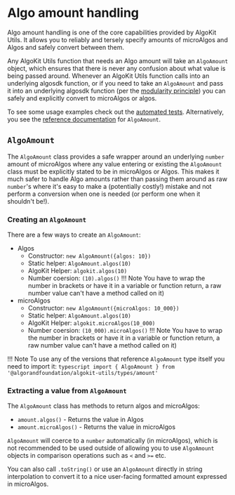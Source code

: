 # Algo amount handling

Algo amount handling is one of the core capabilities provided by AlgoKit Utils. It allows you to reliably and tersely specify amounts of microAlgos and Algos and safely convert between them.

Any AlgoKit Utils function that needs an Algo amount will take an `AlgoAmount` object, which ensures that there is never any confusion about what value is being passed around. Whenever an AlgoKit Utils function calls into an underlying algosdk function, or if you need to take an `AlgoAmount` and pass it into an underlying algosdk function (per the [modularity principle](../index.md#core-principles)) you can safely and explicitly convert to microAlgos or algos.

To see some usage examples check out the [automated tests](https://github.com/algorandfoundation/algokit-utils-ts/blob/main/src/types/amount.spec.ts). Alternatively, you see the [reference documentation](../code/classes/types_amount.AlgoAmount.md) for `AlgoAmount`.

## `AlgoAmount`

The `AlgoAmount` class provides a safe wrapper around an underlying `number` amount of microAlgos where any value entering or existing the `AlgoAmount` class must be explicitly stated to be in microAlgos or Algos. This makes it much safer to handle Algo amounts rather than passing them around as raw `number`'s where it's easy to make a (potentially costly!) mistake and not perform a conversion when one is needed (or perform one when it shouldn't be!).

### Creating an `AlgoAmount`

There are a few ways to create an `AlgoAmount`:

- Algos
  - Constructor: `new AlgoAmount({algos: 10})`
  - Static helper: `AlgoAmount.algos(10)`
  - AlgoKit Helper: `algokit.algos(10)`
  - Number coersion: `(10).algos()` 
!!! Note
    You have to wrap the number in brackets or have it in a variable or function return, a raw number value can't have a method called on it)
- microAlgos
  - Constructor: `new AlgoAmount({microAlgos: 10_000})`
  - Static helper: `AlgoAmount.algos(10)`
  - AlgoKit Helper: `algokit.microAlgos(10_000)`
  - Number coersion: `(10_000).microAlgos()` 
!!! Note
    You have to wrap the number in brackets or have it in a variable or function return, a raw number value can't have a method called on it)

!!! Note
    To use any of the versions that reference `AlgoAmount` type itself you need to import it:
    ```typescript
    import { AlgoAmount } from '@algorandfoundation/algokit-utils/types/amount'
    ```

### Extracting a value from `AlgoAmount`

The `AlgoAmount` class has methods to return algos and microAlgos:

- `amount.algos()` - Returns the value in Algos
- `amount.microAlgos()` - Returns the value in microAlgos

`AlgoAmount` will coerce to a `number` automatically (in microAlgos), which is not recommended to be used outside of allowing you to use `AlgoAmount` objects in comparison operations such as `<` and `>=` etc.

You can also call `.toString()` or use an `AlgoAmount` directly in string interpolation to convert it to a nice user-facing formatted amount expressed in microAlgos.
